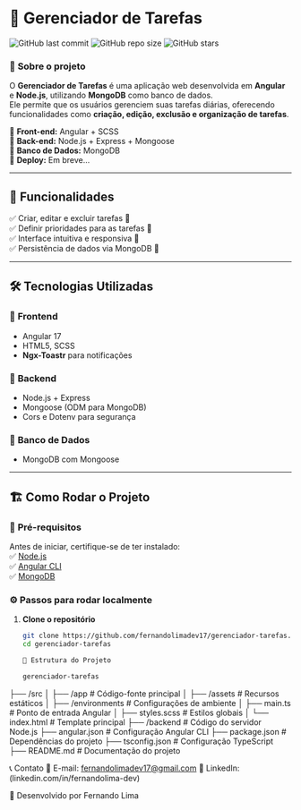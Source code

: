 # 📝 Gerenciador de Tarefas

![GitHub last commit](https://img.shields.io/github/last-commit/fernandolimadev17/gerenciador-tarefas)
![GitHub repo size](https://img.shields.io/github/repo-size/fernandolimadev17/gerenciador-tarefas)
![GitHub stars](https://img.shields.io/github/stars/fernandolimadev17/gerenciador-tarefas?style=social)

### 🚀 **Sobre o projeto**
O **Gerenciador de Tarefas** é uma aplicação web desenvolvida em **Angular** e **Node.js**, utilizando **MongoDB** como banco de dados.  
Ele permite que os usuários gerenciem suas tarefas diárias, oferecendo funcionalidades como **criação, edição, exclusão e organização de tarefas**.  

🔹 **Front-end:** Angular + SCSS  
🔹 **Back-end:** Node.js + Express + Mongoose  
🔹 **Banco de Dados:** MongoDB  
🔹 **Deploy:** Em breve...

---

## 🎯 **Funcionalidades**
✅ Criar, editar e excluir tarefas 📌  
✅ Definir prioridades para as tarefas 🚀  
✅ Interface intuitiva e responsiva 🎨  
✅ Persistência de dados via MongoDB 🔗  

---

## 🛠️ **Tecnologias Utilizadas**
### 🔹 **Frontend**
- Angular 17
- HTML5, SCSS
- **Ngx-Toastr** para notificações

### 🔹 **Backend**
- Node.js + Express
- Mongoose (ODM para MongoDB)
- Cors e Dotenv para segurança

### 🔹 **Banco de Dados**
- MongoDB com Mongoose

---

## 🏗️ **Como Rodar o Projeto**
### 🚀 **Pré-requisitos**
Antes de iniciar, certifique-se de ter instalado:  
✅ [Node.js](https://nodejs.org/)  
✅ [Angular CLI](https://angular.io/)  
✅ [MongoDB](https://www.mongodb.com/)  

### ⚙ **Passos para rodar localmente**
1. **Clone o repositório**
   ```bash
   git clone https://github.com/fernandolimadev17/gerenciador-tarefas.git
   cd gerenciador-tarefas

   📂 Estrutura do Projeto

   gerenciador-tarefas
 ├── /src
 │   ├── /app                # Código-fonte principal
 │   ├── /assets             # Recursos estáticos
 │   ├── /environments       # Configurações de ambiente
 │   ├── main.ts             # Ponto de entrada Angular
 │   ├── styles.scss         # Estilos globais
 │   └── index.html          # Template principal
 ├── /backend                # Código do servidor Node.js
 ├── angular.json            # Configuração Angular CLI
 ├── package.json            # Dependências do projeto
 ├── tsconfig.json           # Configuração TypeScript
 ├── README.md               # Documentação do projeto

 📞 Contato
📧 E-mail: fernandolimadev17@gmail.com
🔗 LinkedIn:  (linkedin.com/in/fernandolima-dev) 

🚀 Desenvolvido por Fernando Lima
